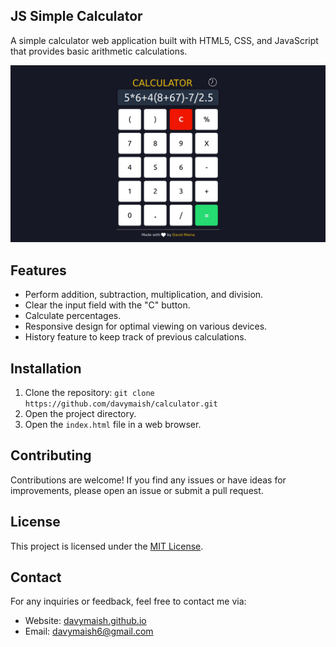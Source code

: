 ## JS Simple Calculator

A simple calculator web application built with HTML5, CSS, and JavaScript that provides basic arithmetic calculations.

![Calculator Screenshot](screenshots/calculator.png)

## Features

- Perform addition, subtraction, multiplication, and division.
- Clear the input field with the "C" button.
- Calculate percentages.
- Responsive design for optimal viewing on various devices.
- History feature to keep track of previous calculations.

## Installation

1. Clone the repository: `git clone https://github.com/davymaish/calculator.git`
2. Open the project directory.
3. Open the `index.html` file in a web browser.

## Contributing

Contributions are welcome! If you find any issues or have ideas for improvements, please open an issue or submit a pull request.

## License

This project is licensed under the [MIT License](LICENSE).

## Contact

For any inquiries or feedback, feel free to contact me via:

- Website: [davymaish.github.io](https://davymaish.github.io)
- Email: [davymaish6@gmail.com](mailto:davymaish6@gmail.com)

